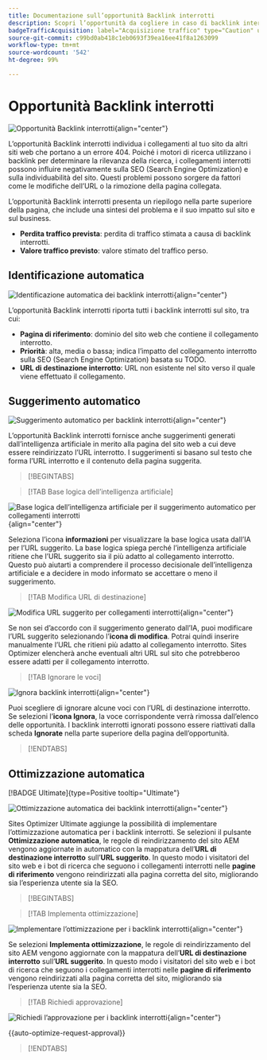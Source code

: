 ```yaml
---
title: Documentazione sull’opportunità Backlink interrotti
description: Scopri l’opportunità da cogliere in caso di backlink interrotti e come utilizzarla per migliorare l’acquisizione del traffico.
badgeTrafficAcquisition: label="Acquisizione traffico" type="Caution" url="../../opportunity-types/traffic-acquisition.md" tooltip="Acquisizione traffico"
source-git-commit: c99bd0ab418c1eb0693f39ea16ee41f8a1263099
workflow-type: tm+mt
source-wordcount: '542'
ht-degree: 99%

---
```



# Opportunità Backlink interrotti

![Opportunità Backlink interrotti](./assets/broken-backlinks/hero.png){align="center"}

L’opportunità Backlink interrotti individua i collegamenti al tuo sito da altri siti web che portano a un errore 404. Poiché i motori di ricerca utilizzano i backlink per determinare la rilevanza della ricerca, i collegamenti interrotti possono influire negativamente sulla SEO (Search Engine Optimization) e sulla individuabilità del sito. Questi problemi possono sorgere da fattori come le modifiche dell’URL o la rimozione della pagina collegata.

L’opportunità Backlink interrotti presenta un riepilogo nella parte superiore della pagina, che include una sintesi del problema e il suo impatto sul sito e sul business.

* **Perdita traffico prevista**: perdita di traffico stimata a causa di backlink interrotti.
* **Valore traffico previsto**: valore stimato del traffico perso.

## Identificazione automatica

![Identificazione automatica dei backlink interrotti](./assets/broken-backlinks/auto-identify.png){align="center"}

L’opportunità Backlink interrotti riporta tutti i backlink interrotti sul sito, tra cui:

* **Pagina di riferimento**: dominio del sito web che contiene il collegamento interrotto.
* **Priorità**: alta, media o bassa; indica l’impatto del collegamento interrotto sulla SEO (Search Engine Optimization) basata su TODO.
* **URL di destinazione interrotto**: URL non esistente nel sito verso il quale viene effettuato il collegamento.

## Suggerimento automatico

![Suggerimento automatico per backlink interrotti](./assets/broken-backlinks/auto-suggest.png){align="center"}

L’opportunità Backlink interrotti fornisce anche suggerimenti generati dall’intelligenza artificiale in merito alla pagina del sito web a cui deve essere reindirizzato l’URL interrotto. I suggerimenti si basano sul testo che forma l’URL interrotto e il contenuto della pagina suggerita.


>[!BEGINTABS]

>[!TAB Base logica dell’intelligenza artificiale]

![Base logica dell’intelligenza artificiale per il suggerimento automatico per collegamenti interrotti](./assets/broken-backlinks/auto-suggest-ai-rationale.png){align="center"}

Seleziona l’icona **informazioni** per visualizzare la base logica usata dall’IA per l’URL suggerito. La base logica spiega perché l’intelligenza artificiale ritiene che l’URL suggerito sia il più adatto al collegamento interrotto. Questo può aiutarti a comprendere il processo decisionale dell’intelligenza artificiale e a decidere in modo informato se accettare o meno il suggerimento.

>[!TAB Modifica URL di destinazione]

![Modifica URL suggerito per collegamenti interrotti](./assets/broken-backlinks/edit-target-url.png){align="center"}

Se non sei d’accordo con il suggerimento generato dall’IA, puoi modificare l’URL suggerito selezionando l’**icona di modifica**. Potrai quindi inserire manualmente l’URL che ritieni più adatto al collegamento interrotto. Sites Optimizer elencherà anche eventuali altri URL sul sito che potrebberoo essere adatti per il collegamento interrotto.

>[!TAB Ignorare le voci]

![Ignora backlink interrotti](./assets/broken-backlinks/ignore.png){align="center"}

Puoi scegliere di ignorare alcune voci con l’URL di destinazione interrotto. Se selezioni l’**icona Ignora**, la voce corrispondente verrà rimossa dall’elenco delle opportunità. I backlink interrotti ignorati possono essere riattivati dalla scheda **Ignorate** nella parte superiore della pagina dell’opportunità.

>[!ENDTABS]

## Ottimizzazione automatica

[!BADGE Ultimate]{type=Positive tooltip="Ultimate"}

![Ottimizzazione automatica dei backlink interrotti](./assets/broken-backlinks/auto-optimize.png){align="center"}

Sites Optimizer Ultimate aggiunge la possibilità di implementare l’ottimizzazione automatica per i backlink interrotti. Se selezioni il pulsante **Ottimizzazione automatica**, le regole di reindirizzamento del sito AEM vengono aggiornate in automatico con la mappatura dell’**URL di destinazione interrotto** sull’**URL suggerito**. In questo modo i visitatori del sito web e i bot di ricerca che seguono i collegamenti interrotti nelle **pagine di riferimento** vengono reindirizzati alla pagina corretta del sito, migliorando sia l’esperienza utente sia la SEO.

>[!BEGINTABS]

>[!TAB Implementa ottimizzazione]

![Implementare l’ottimizzazione per i backlink interrotti](./assets/broken-backlinks/deploy-optimization.png){align="center"}

Se selezioni **Implementa ottimizzazione**, le regole di reindirizzamento del sito AEM vengono aggiornate con la mappatura dell’**URL di destinazione interrotto** sull’**URL suggerito**. In questo modo i visitatori del sito web e i bot di ricerca che seguono i collegamenti interrotti nelle **pagine di riferimento** vengono reindirizzati alla pagina corretta del sito, migliorando sia l’esperienza utente sia la SEO.

>[!TAB Richiedi approvazione]

![Richiedi l’approvazione per i backlink interrotti](./assets/broken-backlinks/request-approval.png){align="center"}

{{auto-optimize-request-approval}}

>[!ENDTABS]
